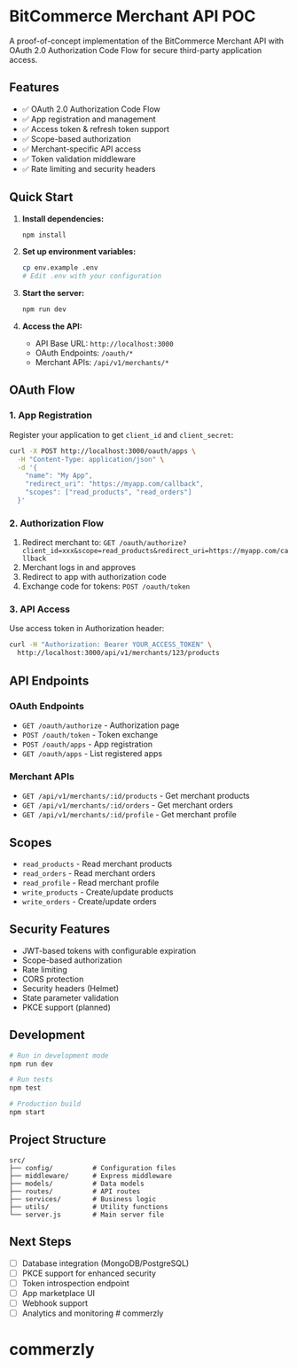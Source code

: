 # BitCommerce Merchant API POC

A proof-of-concept implementation of the BitCommerce Merchant API with OAuth 2.0 Authorization Code Flow for secure third-party application access.

## Features

- ✅ OAuth 2.0 Authorization Code Flow
- ✅ App registration and management
- ✅ Access token & refresh token support
- ✅ Scope-based authorization
- ✅ Merchant-specific API access
- ✅ Token validation middleware
- ✅ Rate limiting and security headers

## Quick Start

1. **Install dependencies:**
   ```bash
   npm install
   ```

2. **Set up environment variables:**
   ```bash
   cp env.example .env
   # Edit .env with your configuration
   ```

3. **Start the server:**
   ```bash
   npm run dev
   ```

4. **Access the API:**
   - API Base URL: `http://localhost:3000`
   - OAuth Endpoints: `/oauth/*`
   - Merchant APIs: `/api/v1/merchants/*`

## OAuth Flow

### 1. App Registration
Register your application to get `client_id` and `client_secret`:

```bash
curl -X POST http://localhost:3000/oauth/apps \
  -H "Content-Type: application/json" \
  -d '{
    "name": "My App",
    "redirect_uri": "https://myapp.com/callback",
    "scopes": ["read_products", "read_orders"]
  }'
```

### 2. Authorization Flow
1. Redirect merchant to: `GET /oauth/authorize?client_id=xxx&scope=read_products&redirect_uri=https://myapp.com/callback`
2. Merchant logs in and approves
3. Redirect to app with authorization code
4. Exchange code for tokens: `POST /oauth/token`

### 3. API Access
Use access token in Authorization header:
```bash
curl -H "Authorization: Bearer YOUR_ACCESS_TOKEN" \
  http://localhost:3000/api/v1/merchants/123/products
```

## API Endpoints

### OAuth Endpoints
- `GET /oauth/authorize` - Authorization page
- `POST /oauth/token` - Token exchange
- `POST /oauth/apps` - App registration
- `GET /oauth/apps` - List registered apps

### Merchant APIs
- `GET /api/v1/merchants/:id/products` - Get merchant products
- `GET /api/v1/merchants/:id/orders` - Get merchant orders
- `GET /api/v1/merchants/:id/profile` - Get merchant profile

## Scopes

- `read_products` - Read merchant products
- `read_orders` - Read merchant orders
- `read_profile` - Read merchant profile
- `write_products` - Create/update products
- `write_orders` - Create/update orders

## Security Features

- JWT-based tokens with configurable expiration
- Scope-based authorization
- Rate limiting
- CORS protection
- Security headers (Helmet)
- State parameter validation
- PKCE support (planned)

## Development

```bash
# Run in development mode
npm run dev

# Run tests
npm test

# Production build
npm start
```

## Project Structure

```
src/
├── config/          # Configuration files
├── middleware/      # Express middleware
├── models/          # Data models
├── routes/          # API routes
├── services/        # Business logic
├── utils/           # Utility functions
└── server.js        # Main server file
```

## Next Steps

- [ ] Database integration (MongoDB/PostgreSQL)
- [ ] PKCE support for enhanced security
- [ ] Token introspection endpoint
- [ ] App marketplace UI
- [ ] Webhook support
- [ ] Analytics and monitoring # commerzly
# commerzly
